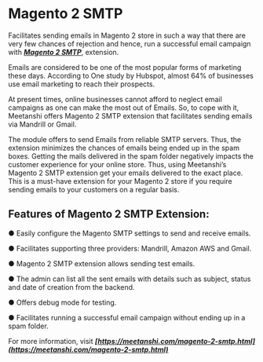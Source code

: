 # Magento 2 SMTP
Facilitates sending emails in Magento 2 store in such a way that there are very few chances of rejection and hence, run a successful email campaign with ***[Magento 2 SMTP](https://meetanshi.com/magento-2-smtp.html)***, extension.

Emails are considered to be one of the most popular forms of marketing these days. According to One study by Hubspot, almost 64% of businesses use email marketing to reach their prospects.

At present times, online businesses cannot afford to neglect email campaigns as one can make the most out of Emails. So, to cope with it, Meetanshi offers Magento 2 SMTP extension that facilitates sending emails via Mandrill or Gmail.

The module offers to send Emails from reliable SMTP servers. Thus, the extension minimizes the chances of emails being ended up in the spam boxes. Getting the mails delivered in the spam folder negatively impacts the customer experience for your online store.
Thus, using Meetanshi’s Magento 2 SMTP extension get your emails delivered to the exact place. This is a must-have extension for your Magento 2 store if you require sending emails to your customers on a regular basis.


## Features of Magento 2 SMTP Extension:
● Easily configure the Magento SMTP settings to send and receive emails.

● Facilitates supporting three providers: Mandrill, Amazon AWS and Gmail.

● Magento 2 SMTP extension allows sending test emails.

● The admin can list all the sent emails with details such as subject, status and date of creation from the backend.

● Offers debug mode for testing.

● Facilitates running a successful email campaign without ending up in a spam folder.
 
 For more information, visit ***[https://meetanshi.com/magento-2-smtp.html](https://meetanshi.com/magento-2-smtp.html)***
